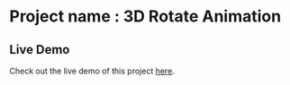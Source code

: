 # Project name : 3D Rotate Animation

## Live Demo

Check out the live demo of this project <a href="https://3d-rotate-css-only.vercel.app" target="_blank">here</a>.
